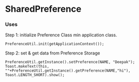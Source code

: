 # SharedPreference

### Uses

Step 1: initialize Preference Class min application class.

    PreferenceUtil.init(getApplicationContext());
    
Step 2: set & get data from Preference Storage
    
    PreferenceUtil.getInstance().setPreference(NAME, "Deepak");
    Toast.makeText(this, ""+PreferenceUtil.getInstance().getPreference(NAME,"hi"), Toast.LENGTH_SHORT).show();

